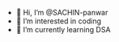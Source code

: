 - 👋 Hi, I’m @SACHIN-panwar
- 👀 I’m interested in coding
- 🌱 I’m currently learning DSA
<!--- 💞️ I’m looking to collaborate on ...--->
<!--- 📫 How to reach me ...--->

<!---
SACHIN-panwar/SACHIN-panwar is a ✨ special ✨ repository because its `README.md` (this file) appears on your GitHub profile.
You can click the Preview link to take a look at your changes.
--->
